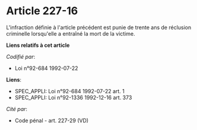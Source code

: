 # Article 227-16

L'infraction définie à l'article précédent est punie de trente ans de réclusion criminelle lorsqu'elle a entraîné la mort de
la victime.

**Liens relatifs à cet article**

_Codifié par_:

  - Loi n°92-684 1992-07-22

**Liens**:

  - SPEC_APPLI: Loi n°92-684 1992-07-22 art. 1
  - SPEC_APPLI: Loi n°92-1336 1992-12-16 art. 373

_Cité par_:

  - Code pénal - art. 227-29 (VD)
